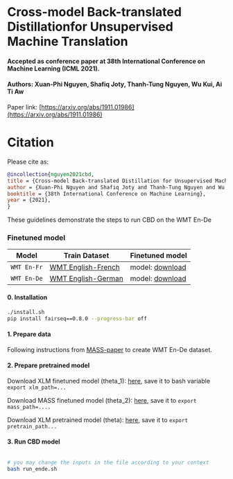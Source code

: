 # Cross-model Back-translated Distillationfor Unsupervised Machine Translation
#### Accepted as conference paper at 38th International Conference on Machine Learning (ICML 2021).
#### Authors: Xuan-Phi Nguyen, Shafiq Joty, Thanh-Tung Nguyen, Wu Kui, Ai Ti Aw

Paper link: [https://arxiv.org/abs/1911.01986](https://arxiv.org/abs/1911.01986)

# Citation

Please cite as:

```bibtex
@incollection{nguyen2021cbd,
title = {Cross-model Back-translated Distillation for Unsupervised Machine Translation},
author = {Xuan-Phi Nguyen and Shafiq Joty and Thanh-Tung Nguyen and Wu Kui and Ai Ti Aw},
booktitle = {38th International Conference on Machine Learning},
year = {2021},
}
```

These guidelines demonstrate the steps to run CBD on the WMT En-De

### Finetuned model

Model | Train Dataset | Finetuned model
---|---|---
`WMT En-Fr` | [WMT English-French](not-ready) | model: [download](https://www.dropbox.com/s/qi02mbeh39cpow8/checkpoint1.infer.pth?dl=0) 
`WMT En-De` | [WMT English-German](not-ready) | model: [download](https://drive.google.com/file/d/1PEH6sW3Vp2RuwLLblJNxUm7L18zHgXhz/view?usp=sharing) 

#### 0. Installation

```bash
./install.sh
pip install fairseq==0.8.0 --progress-bar off
```

#### 1. Prepare data

Following instructions from [MASS-paper](https://github.com/microsoft/MASS) to create WMT En-De dataset.

#### 2. Prepare pretrained model

Download XLM finetuned model (theta_1): [here](https://drive.google.com/file/d/1EiJSwR49fD3N-iBpAsy0jv-18CdOd1sN/view?usp=sharing), save it to bash variable `export xlm_path=...`

Download MASS finetuned model (theta_2): [here](https://modelrelease.blob.core.windows.net/mass/mass_ft_ende_1024.pth), save it to `export mass_path=....`

Download XLM pretrained model (theta): [here](https://dl.fbaipublicfiles.com/XLM/mlm_ende_1024.pth), save it to `export pretrain_path...`


#### 3. Run CBD model
```bash

# you may change the inputs in the file according to your context
bash run_ende.sh

```

